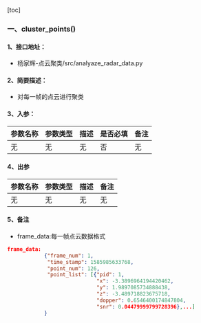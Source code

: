 [toc]

### 一、cluster_points()

#### 1、接口地址：

- 杨家辉-点云聚类/src/analyaze_radar_data.py

#### 2、简要描述：

- 对每一帧的点云进行聚类

#### 3、入参：

| 参数名称 | 参数类型 | 描述 | 是否必填 | 备注 |
| :------- | :------- | :--- | :------- | :--- |
| 无       | 无       | 无   | 否       | 无   |

#### 4、出参

| 参数名称 | 参数类型 | 描述 | 备注 |
| :------- | :------- | :--- | :--- |
| 无       | 无       | 无   | 无   |

#### 5、备注

- frame_data:每一帧点云数据格式

```JSON
frame_data:
			{"frame_num": 1, 
			 "time_stamp": 1585985633768, 
			 "point_num": 126, 
			 "point_list": [{"pid": 1, 
			                 "x": -3.3896964194420462, 
			                 "y": 1.9897085734888438, 
			                 "z": -3.489718823675718, 
			                 "dopper": 0.6546400174847804, 
			                 "snr": 0.04479999799728396},...]
			}
```

